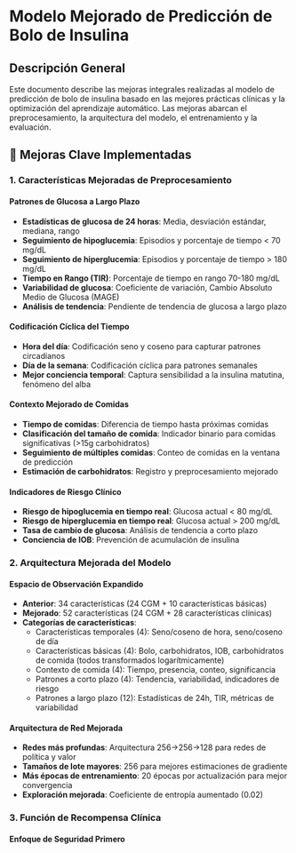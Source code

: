 # Modelo Mejorado de Predicción de Bolo de Insulina

## Descripción General

Este documento describe las mejoras integrales realizadas al modelo de predicción de bolo de insulina basado en las mejores prácticas clínicas y la optimización del aprendizaje automático. Las mejoras abarcan el preprocesamiento, la arquitectura del modelo, el entrenamiento y la evaluación.

## 🚀 Mejoras Clave Implementadas

### 1. Características Mejoradas de Preprocesamiento

#### Patrones de Glucosa a Largo Plazo
- **Estadísticas de glucosa de 24 horas**: Media, desviación estándar, mediana, rango
- **Seguimiento de hipoglucemia**: Episodios y porcentaje de tiempo < 70 mg/dL
- **Seguimiento de hiperglucemia**: Episodios y porcentaje de tiempo > 180 mg/dL
- **Tiempo en Rango (TIR)**: Porcentaje de tiempo en rango 70-180 mg/dL
- **Variabilidad de glucosa**: Coeficiente de variación, Cambio Absoluto Medio de Glucosa (MAGE)
- **Análisis de tendencia**: Pendiente de tendencia de glucosa a largo plazo

#### Codificación Cíclica del Tiempo
- **Hora del día**: Codificación seno y coseno para capturar patrones circadianos
- **Día de la semana**: Codificación cíclica para patrones semanales
- **Mejor conciencia temporal**: Captura sensibilidad a la insulina matutina, fenómeno del alba

#### Contexto Mejorado de Comidas
- **Tiempo de comidas**: Diferencia de tiempo hasta próximas comidas
- **Clasificación del tamaño de comida**: Indicador binario para comidas significativas (>15g carbohidratos)
- **Seguimiento de múltiples comidas**: Conteo de comidas en la ventana de predicción
- **Estimación de carbohidratos**: Registro y preprocesamiento mejorado

#### Indicadores de Riesgo Clínico
- **Riesgo de hipoglucemia en tiempo real**: Glucosa actual < 80 mg/dL
- **Riesgo de hiperglucemia en tiempo real**: Glucosa actual > 200 mg/dL
- **Tasa de cambio de glucosa**: Análisis de tendencia a corto plazo
- **Conciencia de IOB**: Prevención de acumulación de insulina

### 2. Arquitectura Mejorada del Modelo

#### Espacio de Observación Expandido
- **Anterior**: 34 características (24 CGM + 10 características básicas)
- **Mejorado**: 52 características (24 CGM + 28 características clínicas)
- **Categorías de características**:
  - Características temporales (4): Seno/coseno de hora, seno/coseno de día
  - Características básicas (4): Bolo, carbohidratos, IOB, carbohidratos de comida (todos transformados logarítmicamente)
  - Contexto de comida (4): Tiempo, presencia, conteo, significancia
  - Patrones a corto plazo (4): Tendencia, variabilidad, indicadores de riesgo
  - Patrones a largo plazo (12): Estadísticas de 24h, TIR, métricas de variabilidad

#### Arquitectura de Red Mejorada
- **Redes más profundas**: Arquitectura 256→256→128 para redes de política y valor
- **Tamaños de lote mayores**: 256 para mejores estimaciones de gradiente
- **Más épocas de entrenamiento**: 20 épocas por actualización para mejor convergencia
- **Exploración mejorada**: Coeficiente de entropía aumentado (0.02)

### 3. Función de Recompensa Clínica

#### Enfoque de Seguridad Primero